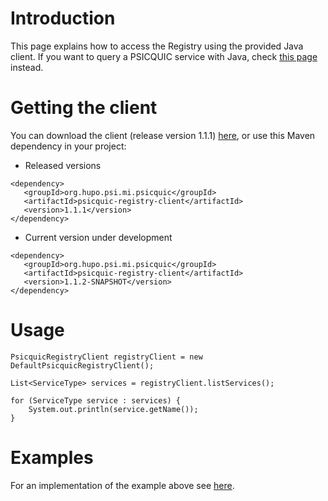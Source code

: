 # Introduction #

This page explains how to access the Registry using the provided Java client. If you want to query a PSICQUIC service with Java, check [this page](JavaClient.md) instead.

# Getting the client #

You can download the client (release version 1.1.1) [here](https://www.ebi.ac.uk/Tools/maven/repos/content/groups/ebi-repo/org/hupo/psi/mi/psicquic/psicquic-registry-client/), or use this Maven dependency in your project:

  * Released versions
```
<dependency>
   <groupId>org.hupo.psi.mi.psicquic</groupId>
   <artifactId>psicquic-registry-client</artifactId>
   <version>1.1.1</version>
</dependency>
```

  * Current version under development
```
<dependency>
   <groupId>org.hupo.psi.mi.psicquic</groupId>
   <artifactId>psicquic-registry-client</artifactId>
   <version>1.1.2-SNAPSHOT</version>
</dependency>
```

# Usage #

```
PsicquicRegistryClient registryClient = new DefaultPsicquicRegistryClient();

List<ServiceType> services = registryClient.listServices();

for (ServiceType service : services) {
    System.out.println(service.getName());
}
```

# Examples #

For an implementation of the example above see [here](https://github.com/PSICQUIC/psicquic-registry-client/blob/master/src/main/java/org/hupo/psi/mi/psicquic/registry/client/registry/DefaultPsicquicRegistryClient.java).